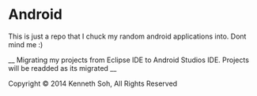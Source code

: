 Android
=======

This is just a repo that I chuck my random android applications into. Dont mind me :)

__ Migrating my projects from Eclipse IDE to Android Studios IDE. Projects will be readded as its migrated __

Copyright © 2014 Kenneth Soh, All Rights Reserved

